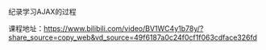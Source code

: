 纪录学习AJAX的过程

课程地址：https://www.bilibili.com/video/BV1WC4y1b78y/?share_source=copy_web&vd_source=49f6187a0c24f0cf1f063cdface326fd